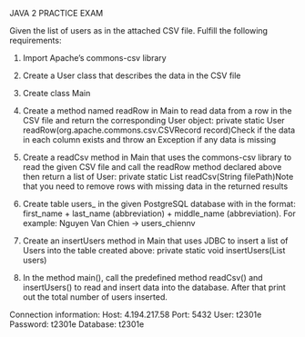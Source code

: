 JAVA 2 PRACTICE EXAM

Given the list of users as in the attached CSV file. Fulfill the following requirements:

1. Import Apache’s commons-csv library
2. Create a User class that describes the data in the CSV file
3. Create class Main
4. Create a method named readRow in Main to read data from a row in the CSV file and return the corresponding User
   object:
   private static User readRow(org.apache.commons.csv.CSVRecord record)Check if the data in each column exists and throw
   an Exception if any data is missing

5. Create a readCsv method in Main that uses the commons-csv library to read the given CSV file and call the readRow
   method declared above then return a list of User:
   private static List<User> readCsv(String filePath)Note that you need to remove rows with missing data in the returned
   results

6. Create table users_<yourname> in the given PostgreSQL database with <yourname> in the format: first_name +
   last_name (abbreviation) + middle_name (abbreviation). For example:
   Nguyen Van Chien -> users_chiennv

7. Create an insertUsers method in Main that uses JDBC to insert a list of Users into the table created above:
   private static void insertUsers(List<User> users)
8. In the method main(), call the predefined method readCsv() and insertUsers() to read and insert data into the
   database. After that print out the total number of users inserted.

Connection information:
Host: 4.194.217.58
Port: 5432
User: t2301e
Password: t2301e
Database: t2301e